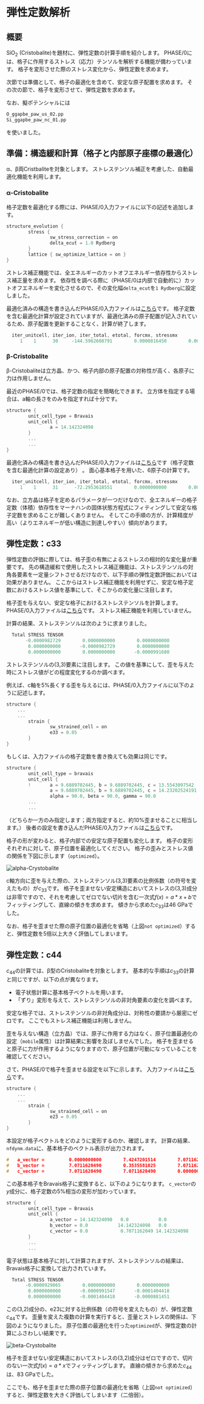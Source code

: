 # 弾性定数解析

## 概要

SiO<sub>2</sub> (Cristobalite)を題材に、弾性定数の計算手順を紹介します。
PHASE/0には、格子に作用するストレス（応力）テンソルを解析する機能が備わっています。
格子を変形させた際のストレス変化から、弾性定数を求めます。

次節では準備として、格子の最適化を含めて、安定な原子配置を求めます。
その次の節で、格子を変形させて、弾性定数を求めます。

なお、擬ポテンシャルには

```fortran
O_ggapbe_paw_us_02.pp
Si_ggapbe_paw_nc_01.pp
```

を使いました。

## 準備：構造緩和計算（格子と内部原子座標の最適化）

α、β両Cristbaliteを対象とします。
ストレステンソル補正を考慮した、自動最適化機能を利用します。

### α-Cristobalite

格子定数を最適化する際には、PHASE/0入力ファイルに以下の記述を追加します。

```C
structure_evolution {
        stress {
                sw_stress_correction = on
                delta_ecut = 1.0 Rydberg
        }
        lattice { sw_optimize_lattice = on }
}
```

ストレス補正機能では、全エネルギーのカットオフエネルギー依存性からストレス補正量を求めます。
依存性を調べる際に（PHASE/0は内部で自動的に）カットオフエネルギーを変化させるので、その変化幅`delta_ecut`を`1 Rydberg`に設定しました。

最適化済みの構造を書き込んだPHASE/0入力ファイルは[こちら](./inputs/nfinpAlphaOpt.data)です。
格子定数を含む最適化計算が設定されていますが、最適化済みの原子配置が記入されているため、原子配置を更新することなく、計算が終了します。

```C
  iter_unitcell, iter_ion, iter_total, etotal, forcmx, stressmx
     1    1      30     -144.5962608791        0.0000816450        0.0000008777
```

### β-Cristobalite

β-Cristobaliteは立方晶、かつ、格子内部の原子配置の対称性が高く、各原子に力は作用しません。

最近のPHASE/0では、格子定数の指定を簡略化できます。
立方体を指定する場合は、a軸の長さをのみを指定すれば十分です。

```C
structure {
        unit_cell_type = Bravais
        unit_cell {
                a = 14.142324098
        }
        ...
        ...
}
```

最適化済みの構造を書き込んだPHASE/0入力ファイルは[こちら](./inputs/nfinpBetaOpt.data)です（格子定数を含む最適化計算の設定あり） 。
面心基本格子を用いた、6原子の計算です。

```C
  iter_unitcell, iter_ion, iter_total, etotal, forcmx, stressmx
     1    1      31      -72.2953618551        0.0000000000        0.0000009932
```

なお、立方晶は格子を定めるパラメータが一つだけなので、全エネルギーの格子定数（体積）依存性をマーナハンの固体状態方程式にフィティングして安定な格子定数を求めることが難しくありません。
そしてこの手順の方が、計算精度が高い（よりエネルギーが低い構造に到達しやすい）傾向があります。

## 弾性定数：c33

弾性定数の評価に際しては、格子歪の有無によるストレスの相対的な変化量が重要です。
先の構造緩和で使用したストレス補正機能は、ストレステンソルの対角各要素を一定量シフトさせるだけなので、以下手順の弾性定数評価においては効果がありません。
ここからはストレス補正機能を利用せずに、安定な格子定数におけるストレス値を基準にして、そこからの変化量に注目します。

格子歪を与えない、安定な格子におけるストレステンソルを計算します。
PHASE/0入力ファイルは[こちら](./inputs/nfinpAlpha00.data)です。
ストレス補正機能を利用していません。

計算の結果、ストレステンソルは次のように求まりました。

```C
  Total STRESS TENSOR
       -0.0000982729        0.0000000000        0.0000000000
        0.0000000000       -0.0000982729        0.0000000000
        0.0000000000        0.0000000000       -0.0000991680
```

ストレステンソルの(3,3)要素に注目します。
この値を基準にして、歪を与えた時にストレス値がどの程度変化するのか調べます。

例えば、c軸を5%長くする歪を与えるには、PHASE/0入力ファイルに以下のように記述します。

```C
structure {
    ...
    ...
        strain {
                sw_strained_cell = on
                e33 = 0.05
        }
}
```

もしくは、入力ファイルの格子定数を書き換えても効果は同じです。

```C
structure {
        unit_cell_type = bravais
        unit_cell {
        !       a = 9.6889702445, b = 9.6889702445, c = 13.5543097542
                a = 9.6889702445, b = 9.6889702445, c = 14.23202524191
                alpha = 90.0, beta = 90.0, gamma = 90.0
        ...
        ...
```

（どちらか一方のみ指定します；両方指定すると、約10%歪ませることに相当します。）
後者の設定を書き込んだPHASE/0入力ファイルは[こちら](./inputs/nfinpAlpha05.data)です。

格子の形が変わると、格子内部での安定な原子配置も変化します。
格子の変形それぞれに対して、原子位置を最適化してください。
格子の歪みとストレス値の関係を下図に示します（`optimized`）。

![alpha-Crystobalite](./images/alpha33.svg)

c軸方向に歪を与えた際の、ストレステンソル(3,3)要素の比例係数（の符号を変えたもの）が$c_{33}$です。
格子を歪ませない安定構造においてストレスの(3,3)成分は非零ですので、それを考慮してゼロでない切片を含む一次式$f(x)=a*x + b$でフィッティングして、直線の傾きを求めます。
傾きから求めた$c_{33}$は46 GPaでした。

なお、格子を歪ませた際の原子位置の最適化を省略（上図`not optimized`）すると、弾性定数を5倍以上大きく評価してしまいます。

## 弾性定数：c44

$c_{44}$の計算では、β型のCristobaliteを対象とします。
基本的な手順は$c_{33}$の計算と同じですが、以下の点が異なります。

- 電子状態計算に基本格子ベクトルを用います。
- 「ずり」変形を与えて、ストレステンソルの非対角要素の変化を調べます。

安定な格子では、ストレステンソルの非対角成分は、対称性の要請から厳密にゼロです。
ここでもストレス補正機能は利用しません。

歪を与えない構造（立方晶）では、原子に作用する力はなく、原子位置最適化の設定（`mobile`属性）は計算結果に影響を及ぼしませんでした。
格子を歪ませると原子に力が作用するようになりますので、原子位置が可動になっていることを確認してください。

さて、PHASE/0で格子を歪ませる設定を以下に示します。
入力ファイルは[こちら](./inputs/nfinpBeta05.data)です。

```C
structure {
    ...
    ...
        strain {
                sw_strained_cell = on
                e23 = 0.05
        }
}
```

本設定が格子ベクトルをどのように変形するのか、確認します。
計算の結果、`nfdynm.data`に、基本格子のベクトル表示が出力されます。

```C
#   a_vector =         0.0000000000        7.4247201514        7.0711620490
#   b_vector =         7.0711620490        0.3535581025        7.0711620490
#   c_vector =         7.0711620490        7.0711620490        0.0000000000
```

この基本格子をBravais格子に変換すると、以下のようになります。
`c_vector`の$y$成分に、格子定数の5%相当の変形が加わっています。

```C
structure {
        unit_cell_type = Bravais
        unit_cell {
                a_vector = 14.142324098   0.0           0.0
                b_vector = 0.0           14.142324098   0.0
                c_vector = 0.0            0.7071162049 14.142324098
        }
        ...
        ...
```

電子状態は基本格子に対して計算されますが、ストレステンソルの結果は、Bravais格子に変換して出力されています。

```C
  Total STRESS TENSOR
       -0.0000929065        0.0000000000        0.0000000000
        0.0000000000       -0.0000991547       -0.0001404418
        0.0000000000       -0.0001404418       -0.0000881451
```

この(3,2)成分の、e23に対する比例係数（の符号を変えたもの）が、弾性定数$c_{44}$です。
歪量を変えた複数の計算を実行すると、歪量とストレスの関係は、下図のようになりました。
原子位置の最適化を行った`optimized`が、弾性定数の計算にふさわしい結果です。

![beta-Crystobalite](./images/beta44.svg)

格子を歪ませない安定構造においてストレスの(3,2)成分はゼロですので、切片のない一次式$f(x)=a*x$でフィッティングします。
直線の傾きから求めた$c_{44}$は、83 GPaでした。

ここでも、格子を歪ませた際の原子位置の最適化を省略（上図`not optimized`）すると、弾性定数を大きく評価してしまいます（二倍弱）。
